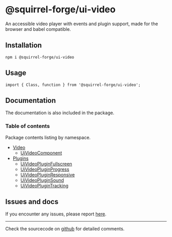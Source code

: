 # @squirrel-forge/ui-video
An accessible video player with events and plugin support, made for the browser and babel compatible.

## Installation

```
npm i @squirrel-forge/ui-video
```

## Usage

```
import { Class, function } from '@squirrel-forge/ui-video';
```

## Documentation
The documentation is also included in the package.

### Table of contents
Package contents listing by namespace.

 - [Video](docs/Video.md)
   - [UiVideoComponent](docs/Video.md#uivideocomponent)
 - [Plugins](docs/Plugins.md)
   - [UiVideoPluginFullscreen](docs/Plugins.md#uivideopluginfullscreen)
   - [UiVideoPluginProgress](docs/Plugins.md#uivideopluginprogress)
   - [UiVideoPluginResponsive](docs/Plugins.md#uivideopluginresponsive)
   - [UiVideoPluginSound](docs/Plugins.md#uivideopluginsound)
   - [UiVideoPluginTracking](docs/Plugins.md#uivideoplugintracking)

## Issues and docs
If you encounter any issues, please report [here](https://github.com/squirrel-forge/ui-video/issues).

---

Check the sourcecode on [github](https://github.com/squirrel-forge/ui-video) for detailed comments.
